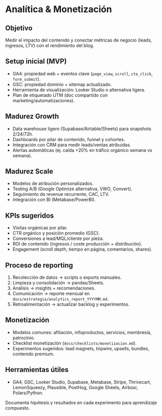 # Analítica & Monetización

## Objetivo
Medir el impacto del contenido y conectar métricas de negocio (leads, ingresos, LTV) con el rendimiento del blog.

## Setup inicial (MVP)
- GA4: propiedad web + eventos clave (`page_view`, `scroll`, `cta_click`, `form_submit`).
- GSC: propiedad dominio + sitemap actualizado.
- Herramienta de visualización: Looker Studio o alternativa ligera.
- Plan de etiquetado UTM (doc compartido con marketing/automatizaciones).

## Madurez Growth
- Data warehouse ligero (Supabase/Airtable/Sheets) para snapshots 2/24/72h.
- Dashboards por pilar de contenido, funnel y cohortes.
- Integración con CRM para medir leads/ventas atribuidas.
- Alertas automáticas (ej. caída >20% en tráfico orgánico semana vs semana).

## Madurez Scale
- Modelos de atribución personalizados.
- Testing A/B (Google Optimize alternativa, VWO, Convert).
- Seguimiento de revenue recurrente, CAC, LTV.
- Integración con BI (Metabase/PowerBI).

## KPIs sugeridos
- Visitas orgánicas por pilar.
- CTR orgánico y posición promedio (GSC).
- Conversiones a lead/MQL/cliente por pieza.
- ROI de contenido (ingresos / coste producción + distribución).
- Engagement (scroll depth, tiempo en página, comentarios, shares).

## Proceso de reporting
1. Recolección de datos → scripts o exports manuales.
2. Limpieza y consolidación → pandas/Sheets.
3. Análisis → insights + recomendaciones.
4. Comunicación → reporte mensual en `docs/estrategia/analytics_report_YYYYMM.md`.
5. Retroalimentación → actualizar backlog y experimentos.

## Monetización
- Modelos comunes: afiliación, infoproductos, servicios, membresía, patrocinio.
- Checklist monetización (`docs/checklists/monetizacion.md`).
- Experimentos sugeridos: lead magnets, tripwire, upsells, bundles, contenido premium.

## Herramientas útiles
- GA4, GSC, Looker Studio, Supabase, Metabase, Stripe, Thrivecart, LemonSqueezy, Plausible, PostHog, Google Sheets, Airboxr, Polars/Python.

Documenta hipótesis y resultados en cada experimento para aprendizaje compuesto.
